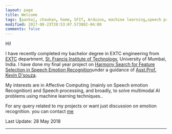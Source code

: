 ```yaml
---
layout: page
title: Welcome
tags: [pankaj, chauhan, home, SFIT, Arduino, machine learning,speech processing,speech emotion processing, under graduate]
modified: 2017-08-23T20:53:07.573882-04:00
comments: false
---
```


Hi!

I have recently completed my bachelor degree in EXTC engineering from [EXTC](https://www.sfitengg.org/EXTC.php) department, [St. Francis Institute of Technology](https://www.sfitengg.org), University of Mumbai, India. I have done my final year project on [Harmony Search for Feature Selection in Speech Emotion Recognition](https://cpankajr.github.io/projects/)under a guidance of [Asst.Prof. Kevin D'souza](https://www.sfitengg.org/staff/FP_KevinD_EXTC_2016.pdf). 

My interests are in Affective Computing (mainly on Speech emotion Recognition) and Speech processing, and broadly, to solve multimodal AI problems using machine learning techniques.. 

For any query related to my projects or want just discussion on emotion recognition. you can contact [me](https://cpankajr.github.io/contact/)


Last Update: 28 May 2018

-----


